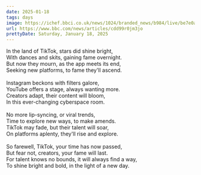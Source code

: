 ```yaml
---
date: 2025-01-18
tags: days
image: https://ichef.bbci.co.uk/news/1024/branded_news/b984/live/be7e0a30-d517-11ef-94cb-5f844ceb9e30.jpg
url: https://www.bbc.com/news/articles/cdd99r0jm3jo
prettyDate: Saturday, January 18, 2025
---
```

In the land of TikTok, stars did shine bright,<br>With dances and skits, gaining fame overnight.<br>But now they mourn, as the app meets its end,<br>Seeking new platforms, to fame they'll ascend.<br><br>Instagram beckons with filters galore,<br>YouTube offers a stage, always wanting more.<br>Creators adapt, their content will bloom,<br>In this ever-changing cyberspace room.<br><br>No more lip-syncing, or viral trends,<br>Time to explore new ways, to make amends.<br>TikTok may fade, but their talent will soar,<br>On platforms aplenty, they'll rise and explore.<br><br>So farewell, TikTok, your time has now passed,<br>But fear not, creators, your fame will last.<br>For talent knows no bounds, it will always find a way,<br>To shine bright and bold, in the light of a new day.